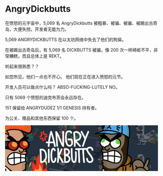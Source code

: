# AngryDickbutts

在愤怒的元宇宙中，5,069 名 AngryDickbutts 被粗暴、被骗、被骗、被踢出古奇岛，大便失控。开发者无能为力。

5,069 ANGRYDICKBUTTS 在以太坊网络中失去了他们的狗屎。

在被踢出古奇岛后，有 5,069 名 DICKBUTTS 被骗，像 200 次一样崎岖不平，非常糟糕，而且总体上是 REKT。

听起来很熟悉？？

如您所见，他们一点也不开心。 他们现在正在进入愤怒的元节。

开发人员可以做点什么吗？ ABSO-FUCKING-LUTELY NO。

只有 5069 个愤怒的迪克布茨会永远存在。

151 保留给 ANGRYDUDEZ 1/1 GENESIS 持有者。

为公关、赠品和其他东西保留 100 个。

![1661174184052](1661174184052.jpg)
